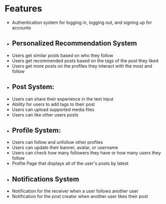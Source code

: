 # Features

- Authentication system for logging in, logging out, and signing up for accounts
- ## Personalized Recommendation System
- Users get similar posts based on who they follow
- Users get recommended posts based on the tags of the post they liked
- Users get more posts on the profiles they interact with the most and follow
- ## Post System:
- Users can share their experience in the text input
- Ability for users to add tags to their post
- Users can upload supported media files
- Users can like other users posts
- ## Profile System:
- Users can follow and unfollow other profiles
- Users can update their banner, avatar, or username
- Users can check how many followers they have or how many users they follow
- Profile Page that displays all of the user's posts by latest
- ## Notifications System
- Notification for the receiver when a user follows another user
- Notification for the post creator when another user likes their post
